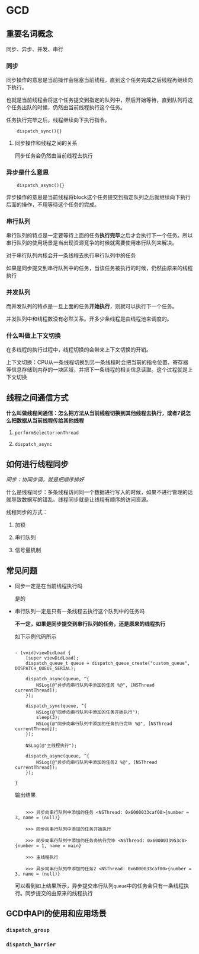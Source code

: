 # GCD

## 重要名词概念

同步、异步、并发、串行

### 同步

同步操作的意思是当前操作会阻塞当前线程，直到这个任务完成之后线程再继续向下执行。

也就是当前线程会将这个任务提交到指定的队列中，然后开始等待，直到队列将这个任务出队的时候，仍然由当前线程执行这个任务。

任务执行完毕之后，线程继续向下执行指令。

```
	dispatch_sync(){}
```

1. 同步操作和线程之间的关系

    同步任务会仍然由当前线程去执行

### 异步是什么意思

```
	dispatch_async(){}
```

异步操作的意思是当前线程将block这个任务提交到指定队列之后就继续向下执行后面的操作，不用等待这个任务的完成。

### 串行队列

串行队列的特点是一定要等待上面的任务**执行完毕**之后才会执行下一个任务。所以串行队列的使用场景是当出现资源竞争的时候就需要使用串行队列来解决。

对于串行队列内核会开一条线程去执行串行队列中的任务

如果是同步提交到串行队列中的任务，当该任务被执行的时候，仍然由原来的线程执行

### 并发队列

而并发队列的特点是一旦上面的任务**开始执行**，则就可以执行下一个任务。

并发队列中和线程数没有必然关系。开多少条线程是由线程池来调度的。

### 什么叫做上下文切换

在多线程的执行过程中，线程切换的会带来上下文切换的开销。

上下文切换：CPU从一条线程切换到另一条线程时会把当前的指令位置、寄存器等信息存储到内存的一块区域，并把下一条线程的相关信息读取。这个过程就是上下文切换

## 线程之间通信方式 

**什么叫做线程间通信：怎么把方法从当前线程切换到其他线程去执行，或者7说怎么把数据从当前线程传给其他线程**

1. `performSelector:onThread`

2. `dispatch_async`

## 如何进行线程同步

*同步：协同步调，就是把顺序排好*

什么是线程同步：多条线程访问同一个数据进行写入的时候，如果不进行管理的话就导致数据写的错乱。线程同步就是让线程有顺序的访问资源。

线程同步的方式：

1. 加锁

2. 串行队列

3. 信号量机制

## 常见问题

* 同步一定是在当前线程执行吗

    是的

* 串行队列一定是只有一条线程去执行这个队列中的任务吗

    **不一定，如果是同步提交到串行队列的任务，还是原来的线程执行**

    如下示例代码所示 

    ```

    - (void)viewDidLoad {
        [super viewDidLoad];
        dispatch_queue_t queue = dispatch_queue_create("custom_queue", DISPATCH_QUEUE_SERIAL);
        
        dispatch_async(queue, ^{
            NSLog(@"异步向串行队列中添加的任务 %@", [NSThread currentThread]);
        });
        
        dispatch_sync(queue, ^{
            NSLog(@"同步向串行队列中添加的任务开始执行");
            sleep(3);
            NSLog(@"同步向串行队列中添加的任务执行完毕 %@", [NSThread currentThread]);
        });
        
        NSLog(@"主线程执行");

        dispatch_async(queue, ^{
            NSLog(@"异步向串行队列中添加的任务2 %@", [NSThread currentThread]);
        });
        
    }
    ```

    输出结果

    ```

    	>>> 异步向串行队列中添加的任务 <NSThread: 0x6000033caf00>{number = 3, name = (null)}

    	>>> 同步向串行队列中添加的任务开始执行

    	>>> 同步向串行队列中添加的任务务执行完毕 <NSThread: 0x6000033953c0>{number = 1, name = main}

    	>>> 主线程执行

        >>> 异步向串行队列中添加的任务2 <NSThread: 0x6000033caf00>{number = 3, name = (null)}

    ```

    可以看到如上结果所示，异步提交串行队列`queue`中的任务会只有一条线程执行。同步提交的由原来的线程执行

## GCD中API的使用和应用场景

### `dispatch_group`

### `dispatch_barrier`


